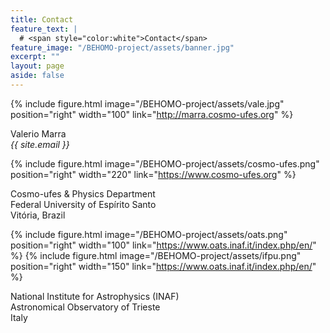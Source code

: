```yaml
---
title: Contact
feature_text: |
  # <span style="color:white">Contact</span>
feature_image: "/BEHOMO-project/assets/banner.jpg"
excerpt: ""
layout: page
aside: false
---
```


<!-- {% include figure.html image="/BEHOMO-project/assets/vale.jpg" position="left" width="250px" %} -->

{% include figure.html image="/BEHOMO-project/assets/vale.jpg" position="right" width="100" link="http://marra.cosmo-ufes.org" %}

Valerio Marra\
*{{ site.email }}*

{% include figure.html image="/BEHOMO-project/assets/cosmo-ufes.png" position="right" width="220" link="https://www.cosmo-ufes.org" %}

Cosmo-ufes & Physics Department\
Federal University of Espírito Santo\
Vitória, Brazil

{% include figure.html image="/BEHOMO-project/assets/oats.png" position="right" width="100" link="https://www.oats.inaf.it/index.php/en/" %}
{% include figure.html image="/BEHOMO-project/assets/ifpu.png" position="right" width="150" link="https://www.oats.inaf.it/index.php/en/" %}

National Institute for Astrophysics (INAF)\
Astronomical Observatory of Trieste\
Italy



<!-- {% include site-form.html %} -->